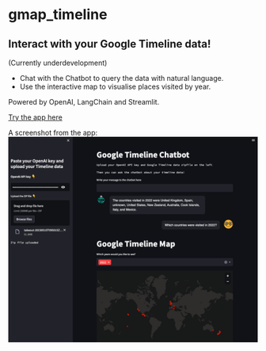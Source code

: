 # gmap_timeline

## Interact with your Google Timeline data!

(Currently underdevelopment) 

- Chat with the Chatbot to query the data with natural language.
- Use the interactive map to visualise places visited by year. 

Powered by OpenAI, LangChain and Streamlit. 


[Try the app here](https://pdjewell-my-gmap-timeline-app-v2-lunix4.streamlit.app/)


A screenshot from the app:
![Screenshot Image](images/app_screenshot_2.png)

